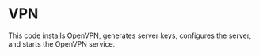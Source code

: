 # VPN
This code installs OpenVPN, generates server keys, configures the server, and starts the OpenVPN service.
